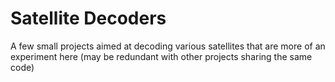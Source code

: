 # Satellite Decoders

A few small projects aimed at decoding various satellites that are more of an experiment here (may be redundant with other projects sharing the same code)